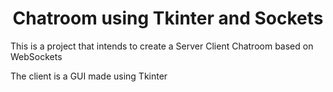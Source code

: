 <h1 align="center">Chatroom using Tkinter and Sockets</h1>

This is a project that intends to create a Server Client Chatroom based on WebSockets

The client is a GUI made using Tkinter
